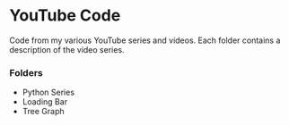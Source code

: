 # YouTube Code
Code from my various YouTube series and videos. Each folder contains a description of the video series. 

### Folders
* Python Series
* Loading Bar
* Tree Graph
